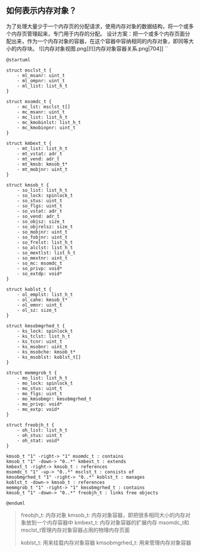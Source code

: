 ## 如何表示内存对象？
为了处理大量少于一个内存页的分配请求，使用内存对象的数据结构，将一个或多个内存页管理起来，专门用于内存的分配。
设计方案：把一个或多个内存页面分配出来，作为一个内存对象的容器，在这个容器中容纳相同的内存对象，即同等大小的内存块。
![[内存对象视图.png]]![[内存对象容器关系.png|704]]
``
```plantuml
@startuml

struct msclst_t {
    - ml_msanr: uint_t
    - ml_ompnr: uint_t
    - ml_list: list_h_t
}

struct msomdc_t {
    - mc_lst: msclst_t[]
    - mc_msanr: uint_t
    - mc_list: list_h_t
    - mc_kmobinlst: list_h_t
    - mc_kmobinpnr: uint_t
}

struct kmbext_t {
    - mt_list: list_h_t
    - mt_vstat: adr_t
    - mt_vend: adr_t
    - mt_kmsb: kmsob_t*
    - mt_mobjnr: uint_t
}

struct kmsob_t {
    - so_list: list_h_t
    - so_lock: spinlock_t
    - so_stus: uint_t
    - so_flgs: uint_t
    - so_vstat: adr_t
    - so_vend: adr_t
    - so_objsz: size_t
    - so_objrelsz: size_t
    - so_mobjnr: uint_t
    - so_fobjnr: uint_t
    - so_frelst: list_h_t
    - so_alclst: list_h_t
    - so_mextlst: list_h_t
    - so_mextnr: uint_t
    - so_mc: msomdc_t
    - so_privp: void*
    - so_extdp: void*
}

struct koblst_t {
    - ol_emplst: list_h_t
    - ol_cahe: kmsob_t*
    - ol_emnr: uint_t
    - ol_sz: size_t
}

struct kmsobmgrhed_t {
    - ks_lock: spinlock_t
    - ks_tclst: list_h_t
    - ks_tcnr: uint_t
    - ks_msobnr: uint_t
    - ks_msobche: kmsob_t*
    - ks_msoblst: koblst_t[]
}

struct memmgrob_t {
    - mo_list: list_h_t
    - mo_lock: spinlock_t
    - mo_stus: uint_t
    - mo_flgs: uint_t
    - mo_kmsobmgr: kmsobmgrhed_t
    - mo_privp: void*
    - mo_extp: void*
}

struct freobjh_t {
    - oh_list: list_h_t
    - oh_stus: uint_t
    - oh_stat: void*
}

kmsob_t "1" -right-> "1" msomdc_t : contains
kmsob_t "1" -down-> "0..*" kmbext_t : extends
kmbext_t -right-> kmsob_t : references
msomdc_t "1" -up-> "0..*" msclst_t : consists of
kmsobmgrhed_t "1" -right-> "0..*" koblst_t : manages
koblst_t -down-> kmsob_t : references
memmgrob_t "1" -right-> "1" kmsobmgrhed_t : contains
kmsob_t "1" -down-> "0..*" freobjh_t : links free objects

@enduml
```

> freobjh_t: 内存对象
> kmsob_t: 内存对象容器，即把很多相同大小的内存对象放到一个内存容器中
> kmbext_t: 内存对象容器的扩展内存
> msomdc_t和msclst_t管理内存对象容器占用的物理内存页面
> 
> koblst_t: 用来挂载内存对象容器
> kmsobmgrhed_t: 用来管理内存对象容器
